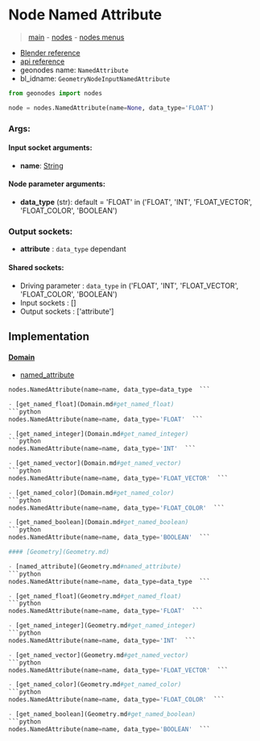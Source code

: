 # Node Named Attribute

> [main](../structure.md) - [nodes](nodes.md) - [nodes menus](nodes_menus.md)

- [Blender reference](https://docs.blender.org/manual/en/latest/modeling/geometry_nodes/input/named_attribute.html)
- [api reference](https://docs.blender.org/api/current/bpy.types.GeometryNodeInputNamedAttribute.html)
- geonodes name: `NamedAttribute`
- bl_idname: `GeometryNodeInputNamedAttribute`

```python
from geonodes import nodes

node = nodes.NamedAttribute(name=None, data_type='FLOAT')
```

### Args:

#### Input socket arguments:

- **name**: [String](String.md)

#### Node parameter arguments:

- **data_type** (str): default = 'FLOAT' in ('FLOAT', 'INT', 'FLOAT_VECTOR', 'FLOAT_COLOR', 'BOOLEAN')

### Output sockets:

- **attribute** : ``data_type`` dependant

#### Shared sockets:

- Driving parameter : ``data_type`` in ('FLOAT', 'INT', 'FLOAT_VECTOR', 'FLOAT_COLOR', 'BOOLEAN')
- Input sockets  : []
- Output sockets : ['attribute']
## Implementation

#### [Domain](Domain.md)

 - [named_attribute](Domain.md#named_attribute)
  ```python
  nodes.NamedAttribute(name=name, data_type=data_type  ```

 - [get_named_float](Domain.md#get_named_float)
  ```python
  nodes.NamedAttribute(name=name, data_type='FLOAT'  ```

 - [get_named_integer](Domain.md#get_named_integer)
  ```python
  nodes.NamedAttribute(name=name, data_type='INT'  ```

 - [get_named_vector](Domain.md#get_named_vector)
  ```python
  nodes.NamedAttribute(name=name, data_type='FLOAT_VECTOR'  ```

 - [get_named_color](Domain.md#get_named_color)
  ```python
  nodes.NamedAttribute(name=name, data_type='FLOAT_COLOR'  ```

 - [get_named_boolean](Domain.md#get_named_boolean)
  ```python
  nodes.NamedAttribute(name=name, data_type='BOOLEAN'  ```

#### [Geometry](Geometry.md)

 - [named_attribute](Geometry.md#named_attribute)
  ```python
  nodes.NamedAttribute(name=name, data_type=data_type  ```

 - [get_named_float](Geometry.md#get_named_float)
  ```python
  nodes.NamedAttribute(name=name, data_type='FLOAT'  ```

 - [get_named_integer](Geometry.md#get_named_integer)
  ```python
  nodes.NamedAttribute(name=name, data_type='INT'  ```

 - [get_named_vector](Geometry.md#get_named_vector)
  ```python
  nodes.NamedAttribute(name=name, data_type='FLOAT_VECTOR'  ```

 - [get_named_color](Geometry.md#get_named_color)
  ```python
  nodes.NamedAttribute(name=name, data_type='FLOAT_COLOR'  ```

 - [get_named_boolean](Geometry.md#get_named_boolean)
  ```python
  nodes.NamedAttribute(name=name, data_type='BOOLEAN'  ```

